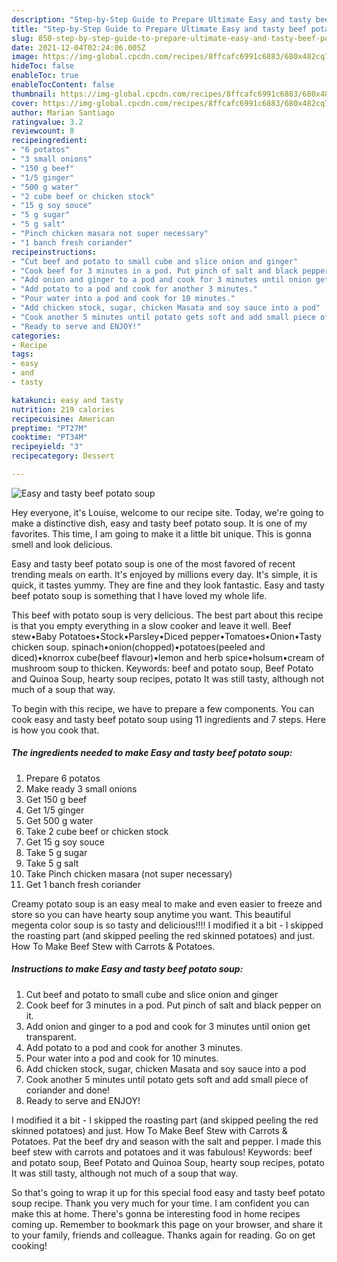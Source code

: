 ```yaml
---
description: "Step-by-Step Guide to Prepare Ultimate Easy and tasty beef potato soup"
title: "Step-by-Step Guide to Prepare Ultimate Easy and tasty beef potato soup"
slug: 850-step-by-step-guide-to-prepare-ultimate-easy-and-tasty-beef-potato-soup
date: 2021-12-04T02:24:06.005Z
image: https://img-global.cpcdn.com/recipes/8ffcafc6991c6883/680x482cq70/easy-and-tasty-beef-potato-soup-recipe-main-photo.jpg
hideToc: false
enableToc: true
enableTocContent: false
thumbnail: https://img-global.cpcdn.com/recipes/8ffcafc6991c6883/680x482cq70/easy-and-tasty-beef-potato-soup-recipe-main-photo.jpg
cover: https://img-global.cpcdn.com/recipes/8ffcafc6991c6883/680x482cq70/easy-and-tasty-beef-potato-soup-recipe-main-photo.jpg
author: Marian Santiago
ratingvalue: 3.2
reviewcount: 8
recipeingredient:
- "6 potatos"
- "3 small onions"
- "150 g beef"
- "1/5 ginger"
- "500 g water"
- "2 cube beef or chicken stock"
- "15 g soy souce"
- "5 g sugar"
- "5 g salt"
- "Pinch chicken masara not super necessary"
- "1 banch fresh coriander"
recipeinstructions:
- "Cut beef and potato to small cube and slice onion and ginger"
- "Cook beef for 3 minutes in a pod. Put pinch of salt and black pepper on it."
- "Add onion and ginger to a pod and cook for 3 minutes until onion get transparent."
- "Add potato to a pod and cook for another 3 minutes."
- "Pour water into a pod and cook for 10 minutes."
- "Add chicken stock, sugar, chicken Masata and soy sauce into a pod"
- "Cook another 5 minutes until potato gets soft and add small piece of coriander and done!"
- "Ready to serve and ENJOY!"
categories:
- Recipe
tags:
- easy
- and
- tasty

katakunci: easy and tasty 
nutrition: 219 calories
recipecuisine: American
preptime: "PT27M"
cooktime: "PT34M"
recipeyield: "3"
recipecategory: Dessert

---
```



![Easy and tasty beef potato soup](https://img-global.cpcdn.com/recipes/8ffcafc6991c6883/680x482cq70/easy-and-tasty-beef-potato-soup-recipe-main-photo.jpg)

Hey everyone, it's Louise, welcome to our recipe site. Today, we're going to make a distinctive dish, easy and tasty beef potato soup. It is one of my favorites. This time, I am going to make it a little bit unique. This is gonna smell and look delicious.

Easy and tasty beef potato soup is one of the most favored of recent trending meals on earth. It's enjoyed by millions every day. It's simple, it is quick, it tastes yummy. They are fine and they look fantastic. Easy and tasty beef potato soup is something that I have loved my whole life.

This beef with potato soup is very delicious. The best part about this recipe is that you empty everything in a slow cooker and leave it well. Beef stew•Baby Potatoes•Stock•Parsley•Diced pepper•Tomatoes•Onion•Tasty chicken soup. spinach•onion(chopped)•potatoes(peeled and diced)•knorrox cube(beef flavour)•lemon and herb spice•holsum•cream of mushroom soup to thicken. Keywords: beef and potato soup, Beef Potato and Quinoa Soup, hearty soup recipes, potato It was still tasty, although not much of a soup that way.


To begin with this recipe, we have to prepare a few components. You can cook easy and tasty beef potato soup using 11 ingredients and 7 steps. Here is how you cook that.

<!--inarticleads1-->

##### The ingredients needed to make Easy and tasty beef potato soup:

1. Prepare 6 potatos
1. Make ready 3 small onions
1. Get 150 g beef
1. Get 1/5 ginger
1. Get 500 g water
1. Take 2 cube beef or chicken stock
1. Get 15 g soy souce
1. Take 5 g sugar
1. Take 5 g salt
1. Take Pinch chicken masara (not super necessary)
1. Get 1 banch fresh coriander


Creamy potato soup is an easy meal to make and even easier to freeze and store so you can have hearty soup anytime you want. This beautiful megenta color soup is so tasty and delicious!!!! I modified it a bit - I skipped the roasting part (and skipped peeling the red skinned potatoes) and just. How To Make Beef Stew with Carrots &amp; Potatoes. 

<!--inarticleads2-->

##### Instructions to make Easy and tasty beef potato soup:

1. Cut beef and potato to small cube and slice onion and ginger
1. Cook beef for 3 minutes in a pod. Put pinch of salt and black pepper on it.
1. Add onion and ginger to a pod and cook for 3 minutes until onion get transparent.
1. Add potato to a pod and cook for another 3 minutes.
1. Pour water into a pod and cook for 10 minutes.
1. Add chicken stock, sugar, chicken Masata and soy sauce into a pod
1. Cook another 5 minutes until potato gets soft and add small piece of coriander and done!
1. Ready to serve and ENJOY!

I modified it a bit - I skipped the roasting part (and skipped peeling the red skinned potatoes) and just. How To Make Beef Stew with Carrots &amp; Potatoes. Pat the beef dry and season with the salt and pepper. I made this beef stew with carrots and potatoes and it was fabulous! Keywords: beef and potato soup, Beef Potato and Quinoa Soup, hearty soup recipes, potato It was still tasty, although not much of a soup that way. 

So that's going to wrap it up for this special food easy and tasty beef potato soup recipe. Thank you very much for your time. I am confident you can make this at home. There's gonna be interesting food in home recipes coming up. Remember to bookmark this page on your browser, and share it to your family, friends and colleague. Thanks again for reading. Go on get cooking!
